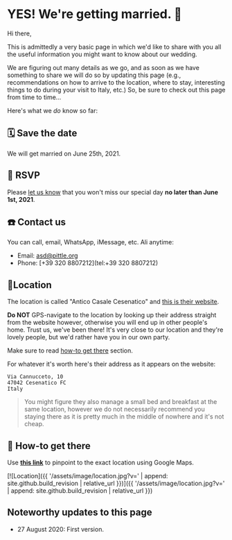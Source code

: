 # YES! We're getting married. 🎉

Hi there,

This is admittedly a very basic page in which we'd like to share with you all the useful information you might want to know about our wedding.

We are figuring out many details as we go, and as soon as we have something to share we will do so by updating this page (e.g., recommendations on how to arrive to the location, where to stay, interesting things to do during your visit to Italy, etc.) So, be sure to check out this page from time to time…

Here's what we _do_ know so far:


## 🗓️ Save the date

<!-- TODO: (Maybe) Add link to iCalendar (*.ics) -->

We will get married on June 25th, 2021.


## 📮 RSVP

Please [let us know](#-contact-us) that you won't miss our special day **no later than June 1st, 2021**.

<!-- Also, please make sure read dedicated [COVID section](#-covid) before you decide. -->


## ☎️ Contact us

You can call, email, WhatsApp, iMessage, etc. Ali anytime:

* Email: [asd@pittle.org](mailto:asd@pittle.org)
* Phone: [+39 320 8807212](tel:+39 320 8807212)


## 📍Location

The location is called "Antico Casale Cesenatico" and <a href="http://anticocasalecesenatico.com" target="_blank" rel="noopener noreferrer">this is their website</a>.

**Do NOT** GPS-navigate to the location by looking up their address straight from the website however, otherwise you will end up in other people's home. Trust us, we've been there! It's very close to our location and they're lovely people, but we'd rather have you in our own party.

Make sure to read [how-to get there](#-how-to-get-there) section.

For whatever it's worth here's their address as it appears on the website:

```
Via Cannucceto, 10
47042 Cesenatico FC
Italy
```

> You might figure they also manage a small bed and breakfast at the same location, however we do not necessarily recommend you staying there as it is pretty much in the middle of nowhere and it's not cheap.


## 🚗 How-to get there

<!-- TODO: Mention: You'll definitely need a car. -->

Use <a href="https://goo.gl/maps/HDcbyhjBNG72bNDD9" target="_blank" rel="noopener noreferrer">**this link**</a> to pinpoint to the exact location using Google Maps.

[![Location]({{ '/assets/image/location.jpg?v=' | append: site.github.build_revision | relative_url }})]({{ '/assets/image/location.jpg?v=' | append: site.github.build_revision | relative_url }})


<!-- 
## 🦠 COVID

TODO
-->


## Noteworthy updates to this page

- 27 August 2020: First version.
